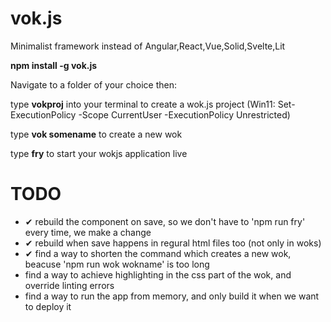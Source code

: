 # vok.js                                   
              
Minimalist framework instead of Angular,React,Vue,Solid,Svelte,Lit

**npm install -g vok.js**

Navigate to a folder of your choice then:

type    **vokproj**                  into your terminal to create a wok.js project (Win11: Set-ExecutionPolicy -Scope CurrentUser -ExecutionPolicy Unrestricted)

type    **vok somename**      to create a new wok

type    **fry**              to start your wokjs application live


# TODO
- ✔ rebuild the component on save, so we don't have to 'npm run fry' every time, we make a change 
- ✔ rebuild when save happens in regural html files too (not only in woks) 
- ✔ find a way to shorten the command which creates a new wok, beacuse 'npm run wok wokname' is too long 
- find a way to achieve highlighting in the css part of the wok, and override linting errors
- find a way to run the app from memory, and only build it when we want to deploy it
